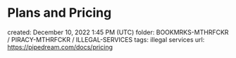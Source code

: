 # Plans and Pricing

created: December 10, 2022 1:45 PM (UTC)
folder: BOOKMRKS-MTHRFCKR / PIRACY-MTHRFCKR / ILLEGAL-SERVICES
tags: illegal services
url: https://pipedream.com/docs/pricing